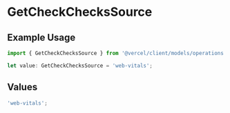 # GetCheckChecksSource

## Example Usage

```typescript
import { GetCheckChecksSource } from '@vercel/client/models/operations';

let value: GetCheckChecksSource = 'web-vitals';
```

## Values

```typescript
'web-vitals';
```
